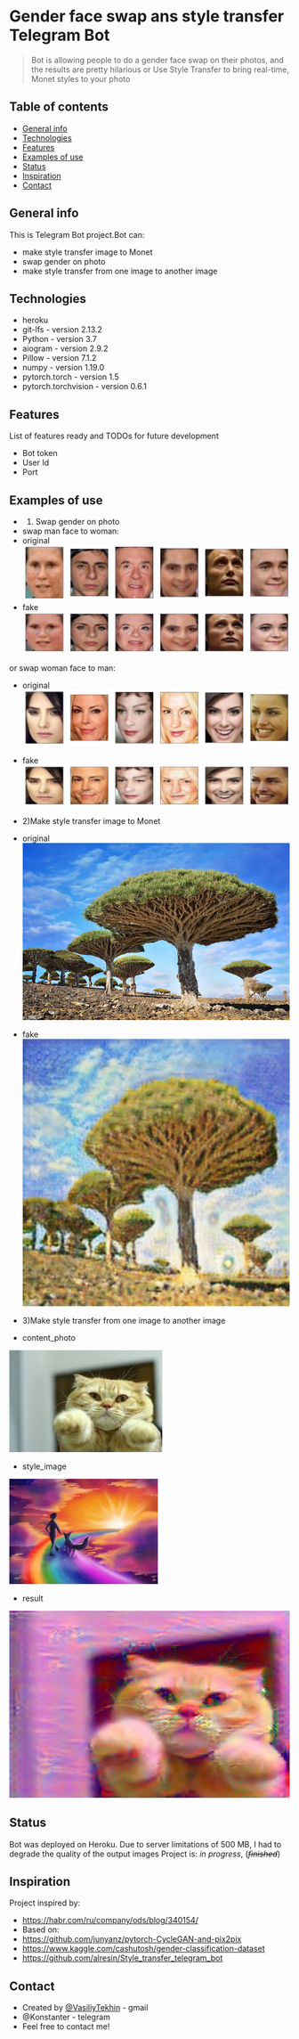 # Gender face swap ans style transfer Telegram Bot
> Bot is allowing people to do a gender face swap on their  photos, and the results are pretty hilarious or Use Style Transfer to bring real-time, Monet styles to your photo 

## Table of contents
* [General info](#general-info)
* [Technologies](#technologies)
* [Features](#features)
* [Examples of use](#examples-of-use)
* [Status](#status)
* [Inspiration](#inspiration)
* [Contact](#contact)

## General info
This is Telegram Bot project.Bot can:
* make style transfer image to Monet 
* swap gender on photo
* make style transfer from one image to another image

## Technologies
* heroku
* git-lfs - version 2.13.2
* Python - version 3.7
* aiogram - version 2.9.2
* Pillow - version 7.1.2
* numpy - version 1.19.0
* pytorch.torch - version 1.5
* pytorch.torchvision - version 0.6.1

## Features
List of features ready and TODOs for future development
* Bot token
* User Id
* Port

## Examples of use
* 1) Swap gender on photo
* swap man face to woman:
* original
![Original_man](./images/original_man.png)
* fake
![Man2women](./images/fake_women.png)

or swap woman face to man:
* original
![Original_woman](./images/origina_women.png)
* fake
![Women2man](./images/fake_man.png)

* 2)Make style transfer image to Monet 
* original
![Original_photo](./images/original_image.jpg)

* fake
![Monet_style_photo](./images/like_Monet_style_image.png)

* 3)Make style transfer from one image to another image
* content_photo

![content_photo](./images/content_image.jpg)
* style_image

![style_image](./images/style_image.jpg)
* result

![result](./images/result.jpeg)


## Status
Bot was deployed on Heroku.
Due to server limitations of 500 MB, I had to degrade the quality of the output images
Project is: _in progress_, (~~_finished_~~)

## Inspiration
Project inspired by:
* https://habr.com/ru/company/ods/blog/340154/
* Based on:
* https://github.com/junyanz/pytorch-CycleGAN-and-pix2pix
* https://www.kaggle.com/cashutosh/gender-classification-dataset
* https://github.com/alresin/Style_transfer_telegram_bot

## Contact
* Created by [@VasiliyTekhin](https://www.fartoviy109@gmail.com) - gmail
* @Konstanter - telegram
* Feel free to contact me!

